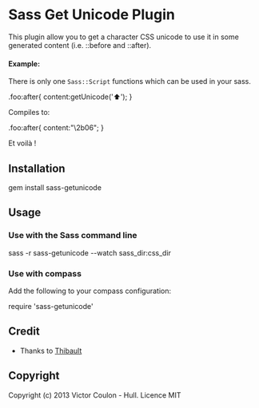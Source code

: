 # Sass Get Unicode Plugin

This plugin allow you to get a character CSS unicode to use it in some generated content (i.e. ::before and ::after).

#### Example:

There is only one ``Sass::Script`` functions which can be used in your sass.

  .foo:after{
    content:getUnicode('⬆');
  }
  
Compiles to:

  .foo:after{
    content:"\2b06";
  }
  
Et voilà !

## Installation

  gem install sass-getunicode
  
## Usage

### Use with the Sass command line

  sass -r sass-getunicode --watch sass_dir:css_dir
  
### Use with compass

Add the following to your compass configuration:

  require 'sass-getunicode'

## Credit

* Thanks to [Thibault](http://http://sweetdub.com/)

## Copyright
Copyright (c) 2013 Victor Coulon - Hull. Licence MIT